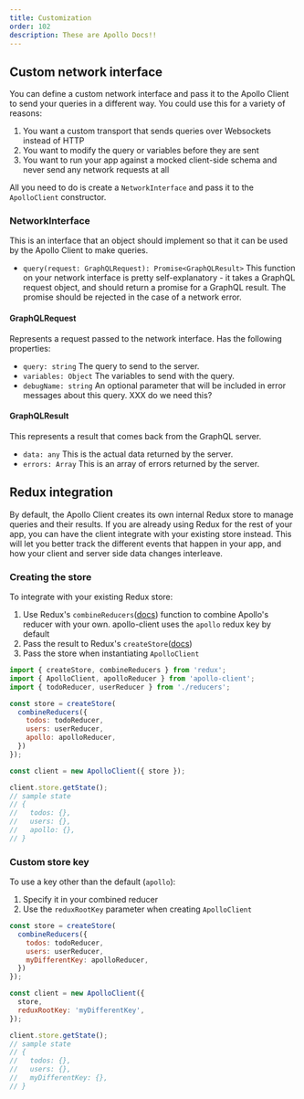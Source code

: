```yaml
---
title: Customization
order: 102
description: These are Apollo Docs!!
---
```


## Custom network interface

You can define a custom network interface and pass it to the Apollo Client to send your queries in a different way. You could use this for a variety of reasons:

1. You want a custom transport that sends queries over Websockets instead of HTTP
2. You want to modify the query or variables before they are sent
3. You want to run your app against a mocked client-side schema and never send any network requests at all

All you need to do is create a `NetworkInterface` and pass it to the `ApolloClient` constructor.

### NetworkInterface

This is an interface that an object should implement so that it can be used by the Apollo Client to make queries.

- `query(request: GraphQLRequest): Promise<GraphQLResult>` This function on your network interface is pretty self-explanatory - it takes a GraphQL request object, and should return a promise for a GraphQL result. The promise should be rejected in the case of a network error.

#### GraphQLRequest

Represents a request passed to the network interface. Has the following properties:

- `query: string` The query to send to the server.
- `variables: Object` The variables to send with the query.
- `debugName: string` An optional parameter that will be included in error messages about this query. XXX do we need this?

#### GraphQLResult

This represents a result that comes back from the GraphQL server.

- `data: any` This is the actual data returned by the server.
- `errors: Array` This is an array of errors returned by the server.

## Redux integration

By default, the Apollo Client creates its own internal Redux store to manage queries and their results. If you are already using Redux for the rest of your app, you can have the client integrate with your existing store instead. This will let you better track the different events that happen in your app, and how your client and server side data changes interleave.

### Creating the store

To integrate with your existing Redux store:

1. Use Redux's `combineReducers`([docs](http://redux.js.org/docs/api/combineReducers.html)) function to combine Apollo's reducer with your own. apollo-client uses the `apollo` redux key by default
2. Pass the result to Redux's `createStore`([docs](http://redux.js.org/docs/api/createStore.html))
3. Pass the store when instantiating `ApolloClient`

```js
import { createStore, combineReducers } from 'redux';
import { ApolloClient, apolloReducer } from 'apollo-client';
import { todoReducer, userReducer } from './reducers';

const store = createStore(
  combineReducers({
    todos: todoReducer,
    users: userReducer,
    apollo: apolloReducer,
  })
});

const client = new ApolloClient({ store });

client.store.getState();
// sample state
// {
//   todos: {},
//   users: {},
//   apollo: {},
// }
```

### Custom store key

To use a key other than the default (`apollo`):

1. Specify it in your combined reducer
2. Use the `reduxRootKey` parameter when creating `ApolloClient`

```js
const store = createStore(
  combineReducers({
    todos: todoReducer,
    users: userReducer,
    myDifferentKey: apolloReducer,
  })
});

const client = new ApolloClient({
  store,
  reduxRootKey: 'myDifferentKey',
});

client.store.getState();
// sample state
// {
//   todos: {},
//   users: {},
//   myDifferentKey: {},
// }
```
